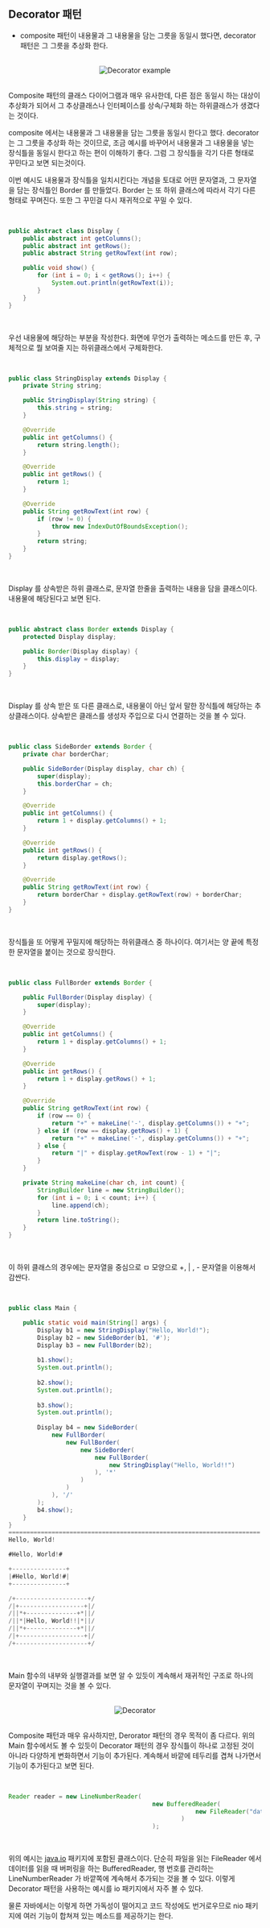 ## Decorator 패턴

- composite 패턴이 내용물과 그 내용물을 담는 그릇을 동일시 했다면, decorator 패턴은 그 그릇을 추상화 한다.

<br>

<div align="center">
 <img src="../images/Decorator%20example.png" alt="Decorator example">
</div>

<br>

Composite 패턴의 클래스 다이어그램과 매우 유사한데, 다른 점은 동일시 하는 대상이 추상화가 되어서 그 추상클래스나 인터페이스를 상속/구체화 하는 하위클래스가 생겼다는 것이다.

composite 에서는 내용물과 그 내용물을 담는 그릇을 동일시 한다고 했다. decorator 는 그 그릇을 추상화 하는 것이므로, 조금 예시를 바꾸어서 내용물과 그 내용물을 넣는 장식틀을 동일시 한다고 하는 편이 이해하기 좋다. 그럼 그 장식틀을 각기 다른 형태로 꾸민다고 보면 되는것이다.

이번 예시도 내용물과 장식틀을 일치시킨다는 개념을 토대로 어떤 문자열과, 그 문자열을 담는 장식틀인 Border 를 만들었다. Border 는 또 하위 클래스에 따라서 각기 다른 형태로 꾸며진다. 또한 그 꾸민걸 다시 재귀적으로 꾸밀 수 있다.

<br>

```java
public abstract class Display {
    public abstract int getColumns();
    public abstract int getRows();
    public abstract String getRowText(int row);

    public void show() {
        for (int i = 0; i < getRows(); i++) {
            System.out.println(getRowText(i));
        }
    }
}
```

<br>

우선 내용물에 해당하는 부분을 작성한다. 화면에 무언가 출력하는 메소드를 만든 후, 구체적으로 뭘 보여줄 지는 하위클래스에서 구체화한다.

<br>

```java
public class StringDisplay extends Display {
    private String string;

    public StringDisplay(String string) {
        this.string = string;
    }

    @Override
    public int getColumns() {
        return string.length();
    }

    @Override
    public int getRows() {
        return 1;
    }

    @Override
    public String getRowText(int row) {
        if (row != 0) {
            throw new IndexOutOfBoundsException();
        }
        return string;
    }
}
```

<br>

Display 를 상속받은 하위 클래스로, 문자열 한줄을 출력하는 내용을 담을 클래스이다. 내용물에 해당된다고 보면 된다.

<br>

```java
public abstract class Border extends Display {
    protected Display display;

    public Border(Display display) {
        this.display = display;
    }
}
```

<br>

Display 를 상속 받은 또 다른 클래스로, 내용물이 아닌 앞서 말한 장식틀에 해당하는 추상클래스이다. 상속받은 클래스를 생성자 주입으로 다시 연결하는 것을 볼 수 있다.

<br>

```java
public class SideBorder extends Border {
    private char borderChar;

    public SideBorder(Display display, char ch) {
        super(display);
        this.borderChar = ch;
    }

    @Override
    public int getColumns() {
        return 1 + display.getColumns() + 1;
    }

    @Override
    public int getRows() {
        return display.getRows();
    }

    @Override
    public String getRowText(int row) {
        return borderChar + display.getRowText(row) + borderChar;
    }
}
```

<br>

장식틀을 또 어떻게 꾸밀지에 해당하는 하위클래스 중 하나이다. 여기서는 양 끝에 특정한 문자열을 붙이는 것으로 장식한다.

<br>

```java
public class FullBorder extends Border {

    public FullBorder(Display display) {
        super(display);
    }

    @Override
    public int getColumns() {
        return 1 + display.getColumns() + 1;
    }

    @Override
    public int getRows() {
        return 1 + display.getRows() + 1;
    }

    @Override
    public String getRowText(int row) {
        if (row == 0) {
            return "+" + makeLine('-', display.getColumns()) + "+";
        } else if (row == display.getRows() + 1) {
            return "+" + makeLine('-', display.getColumns()) + "+";
        } else {
            return "|" + display.getRowText(row - 1) + "|";
        }
    }

    private String makeLine(char ch, int count) {
        StringBuilder line = new StringBuilder();
        for (int i = 0; i < count; i++) {
            line.append(ch);
        }
        return line.toString();
    }
}
```

<br>

이 하위 클래스의 경우에는 문자열을 중심으로 ㅁ 모양으로 +, | , - 문자열을 이용해서 감싼다.

<br>

```java
public class Main {

    public static void main(String[] args) {
        Display b1 = new StringDisplay("Hello, World!");
        Display b2 = new SideBorder(b1, '#');
        Display b3 = new FullBorder(b2);
        
        b1.show();
        System.out.println();
        
        b2.show();
        System.out.println();
        
        b3.show();
        System.out.println();
        
        Display b4 = new SideBorder(
            new FullBorder(
                new FullBorder(
                    new SideBorder(
                        new FullBorder(
                            new StringDisplay("Hello, World!!")
                        ), '*'
                    )
                )
            ), '/'
        );
        b4.show();
    }
}
======================================================================
Hello, World!

#Hello, World!#

+---------------+
|#Hello, World!#|
+---------------+

/+--------------------+/
/|+------------------+|/
/||*+--------------+*||/
/||*|Hello, World!!|*||/
/||*+--------------+*||/
/|+------------------+|/
/+--------------------+/
```

<br>

Main 함수의 내부와 실행결과를 보면 알 수 있듯이 계속해서 재귀적인 구조로 하나의 문자열이 꾸며지는 것을 볼 수 있다.

<br>

<div align="center">
 <img src="../images/Decorator.png" alt="Decorator">
</div>

<br>

Composite 패턴과 매우 유사하지만, Derorator 패턴의 경우 목적이 좀 다르다. 위의 Main 함수에서도 볼 수 있듯이 Decorator 패턴의 경우 장식틀이 하나로 고정된 것이 아니라 다양하게 변화하면서 기능이 추가된다. 계속해서 바깥에 테두리를 겹쳐 나가면서 기능이 추가된다고 보면 된다.

<br>

```java
Reader reader = new LineNumberReader(
										new BufferedReader(
													new FileReader("datafile.text")
												)
										);
```

<br>

위의 예시는 [java.io](http://java.io) 패키지에 포함된 클래스이다. 단순히 파일을 읽는 FileReader 에서 데이터를 읽을 때 버퍼링을 하는 BufferedReader, 행 번호를 관리하는 LineNumberReader 가 바깥쪽에 계속해서 추가되는 것을 볼 수 있다. 이렇게 Decorator 패턴을 사용하는 예시를 io 패키지에서 자주 볼 수 있다.

물론 자바에서는 이렇게 하면 가독성이 떨어지고 코드 작성에도 번거로우므로 nio 패키지에 여러 기능이 합쳐져 있는 메소드를 제공하기는 한다.